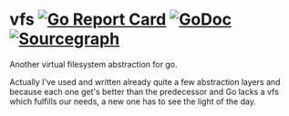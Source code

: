 # vfs [![Go Report Card](https://goreportcard.com/badge/github.com/worldiety/vfs)](https://goreportcard.com/report/github.com/worldiety/vfs) [![GoDoc](https://godoc.org/github.com/worldiety/vfs?status.svg)](http://godoc.org/github.com/worldiety/vfs) [![Sourcegraph](https://sourcegraph.com/github.com/worldiety/vfs/-/badge.svg)](https://sourcegraph.com/github.com/worldiety/vfs?badge)
Another virtual filesystem abstraction for go.

Actually I've used and written already quite a few abstraction layers and
because each one get's better than the predecessor and Go lacks
a vfs which fulfills our needs, a new one has to see the light of the day.
